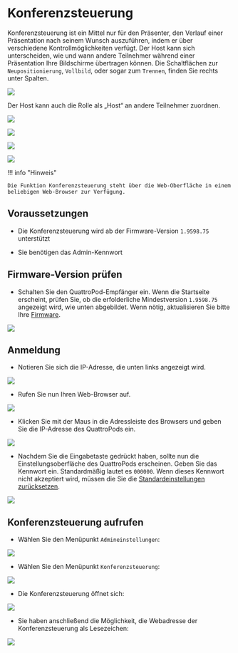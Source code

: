 # Konferenzsteuerung

Konferenzsteuerung ist ein Mittel nur für den Präsenter, den Verlauf einer Präsentation nach seinem Wunsch auszuführen, indem er über verschiedene Kontrollmöglichkeiten verfügt. Der Host kann sich unterscheiden, wie und wann andere Teilnehmer während einer Präsentation Ihre Bildschirme übertragen können. Die Schaltflächen zur `Neupositionierung`, `Vollbild`, oder sogar zum `Trennen`, finden Sie rechts unter Spalten.

![](/assets/img/konferensteuerung.png)

Der Host kann auch die Rolle als „Host“ an andere Teilnehmer zuordnen.

![](/assets/img/konferensteuerung2.png)

![](/assets/img/konferensteuerung3.png)

![](/assets/img/adv.settingsapp.png)

![](/assets/img/Konferenzsteuerung6.png)

!!! info "Hinweis"

	Die Funktion Konferenzsteuerung steht über die Web-Oberfläche in einem beliebigen Web-Browser zur Verfügung.

## Voraussetzungen

* Die Konferenzsteuerung wird ab der Firmware-Version `1.9598.75` unterstützt

* Sie benötigen das Admin-Kennwort

## Firmware-Version prüfen

* Schalten Sie den QuattroPod-Empfänger ein. Wenn die Startseite erscheint, prüfen Sie, ob die erfolderliche Mindestversion `1.9598.75` angezeigt wird, wie unten abgebildet. Wenn nötig, aktualisieren Sie bitte Ihre [Firmware](firmware-upgrade.md).

![](/assets/img/quattropod.lite.landingpage.fw.png)

## Anmeldung

* Notieren Sie sich die IP-Adresse, die unten links angezeigt wird.

![](/assets/img/quattropod.lite.landingpage.IP.png)

* Rufen Sie nun Ihren Web-Browser auf.

![](/assets/img/Google_Chrome.png)

* Klicken Sie mit der Maus in die Adressleiste des Browsers und geben Sie die IP-Adresse des QuattroPods ein.

![](/assets/img/IP-Address.png)

* Nachdem Sie die Eingabetaste gedrückt haben, sollte nun die Einstellungsoberfläche des QuattroPods erscheinen. Geben Sie das Kennwort ein. Standardmäßig lautet es `000000`. Wenn dieses Kennwort nicht akzeptiert wird, müssen die Sie die [Standardeinstellungen zurücksetzen](reset.md).

![](/assets/img/QuattroPod-Login.png)

## Konferenzsteuerung aufrufen

* Wählen Sie den Menüpunkt `Admineinstellungen`:

![](/assets/img/quattropod.select.admin.png)

* Wählen Sie den Menüpunkt `Konferenzsteuerung`:

![](/assets/img/conference-control.png)

* Die Konferenzsteuerung öffnet sich:

![](/assets/img/konferensteuerung2.png)

* Sie haben anschließend die Möglichkeit, die Webadresse der Konferenzsteuerung als Lesezeichen:

![](/assets/img/conference-control-address.png)